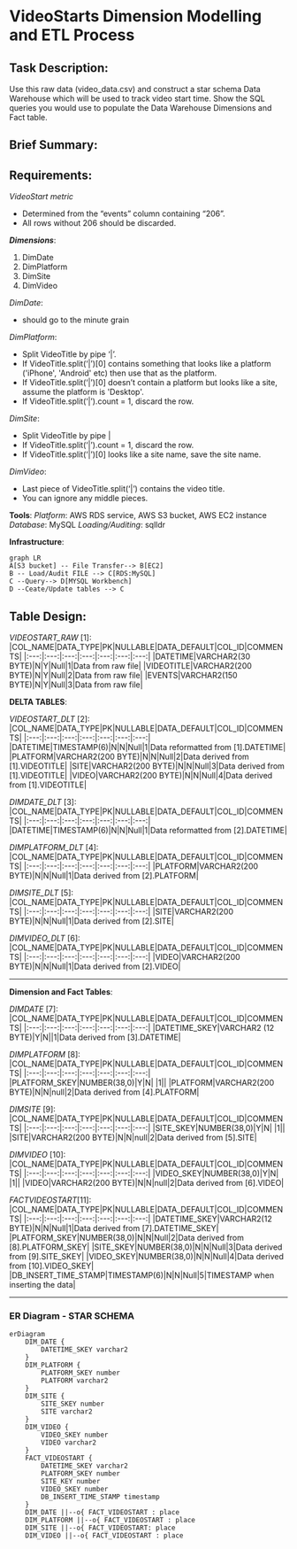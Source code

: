 # VideoStarts Dimension Modelling and ETL Process

## Task Description:
Use this raw data (video_data.csv) and construct a star schema Data Warehouse which will be used to track video start time. Show the SQL queries you would use to populate the Data Warehouse Dimensions and Fact table.

## Brief Summary:


## Requirements: 

*VideoStart metric* 
- Determined from the “events” column containing “206”.
- All rows without 206 should be discarded.

***Dimensions***:
1. DimDate
2. DimPlatform
3. DimSite
4. DimVideo

*DimDate*:
- should go to the minute grain

*DimPlatform*:
- Split VideoTitle by pipe ‘|’.
- If VideoTitle.split(‘|’)[0] contains something that looks like a platform ('iPhone', 'Android' etc) then use that as the platform.
- If VideoTitle.split(‘|’)[0] doesn’t contain a platform but looks like a site, assume the platform is 'Desktop'.
- If VideoTitle.split(‘|’).count = 1, discard the row.

*DimSite*:
- Split VideoTitle by pipe |
- If VideoTitle.split(‘|’).count = 1, discard the row.
- If VideoTitle.split(‘|’)[0] looks like a site name, save the site name.

*DimVideo*:
- Last piece of VideoTitle.split(‘|’) contains the video title.
- You can ignore any middle pieces.

**Tools**:
*Platform*: AWS RDS service, AWS S3 bucket, AWS EC2 instance
*Database*: MySQL
*Loading/Auditing*: sqlldr

**Infrastructure**:

```mermaid
graph LR
A[S3 bucket] -- File Transfer--> B[EC2]
B -- Load/Audit FILE --> C[RDS:MySQL]
C --Query--> D[MYSQL Workbench]
D --Ceate/Update tables --> C
```

## Table Design:

*VIDEOSTART_RAW* [1]:
|COL_NAME|DATA_TYPE|PK|NULLABLE|DATA_DEFAULT|COL_ID|COMMENTS|
|:---:|:---:|:---:|:---:|:---:|:---:|:---:|
|DATETIME|VARCHAR2(30 BYTE)|N|Y|Null|1|Data from raw file|
|VIDEOTITLE|VARCHAR2(200 BYTE)|N|Y|Null|2|Data from raw file|
|EVENTS|VARCHAR2(150 BYTE)|N|Y|Null|3|Data from raw file|


**DELTA TABLES**:

*VIDEOSTART_DLT* [2]:
|COL_NAME|DATA_TYPE|PK|NULLABLE|DATA_DEFAULT|COL_ID|COMMENTS|
|:---:|:---:|:---:|:---:|:---:|:---:|:---:|
|DATETIME|TIMESTAMP(6)|N|N|Null|1|Data reformatted from [1].DATETIME|
|PLATFORM|VARCHAR2(200 BYTE)|N|N|Null|2|Data derived from [1].VIDEOTITLE|
|SITE|VARCHAR2(200 BYTE)|N|N|Null|3|Data derived from [1].VIDEOTITLE|
|VIDEO|VARCHAR2(200 BYTE)|N|N|Null|4|Data derived from [1].VIDEOTITLE|

*DIMDATE_DLT* [3]:
|COL_NAME|DATA_TYPE|PK|NULLABLE|DATA_DEFAULT|COL_ID|COMMENTS|
|:---:|:---:|:---:|:---:|:---:|:---:|:---:|
|DATETIME|TIMESTAMP(6)|N|N|Null|1|Data reformatted from [2].DATETIME|

*DIMPLATFORM_DLT* [4]:
|COL_NAME|DATA_TYPE|PK|NULLABLE|DATA_DEFAULT|COL_ID|COMMENTS|
|:---:|:---:|:---:|:---:|:---:|:---:|:---:|
|PLATFORM|VARCHAR2(200 BYTE)|N|N|Null|1|Data derived from [2].PLATFORM|

*DIMSITE_DLT* [5]:
|COL_NAME|DATA_TYPE|PK|NULLABLE|DATA_DEFAULT|COL_ID|COMMENTS|
|:---:|:---:|:---:|:---:|:---:|:---:|:---:|
|SITE|VARCHAR2(200 BYTE)|N|N|Null|1|Data derived from [2].SITE|

*DIMVIDEO_DLT* [6]:
|COL_NAME|DATA_TYPE|PK|NULLABLE|DATA_DEFAULT|COL_ID|COMMENTS|
|:---:|:---:|:---:|:---:|:---:|:---:|:---:|
|VIDEO|VARCHAR2(200 BYTE)|N|N|Null|1|Data derived from [2].VIDEO|

---

**Dimension and Fact Tables**:

*DIMDATE* [7]:
|COL_NAME|DATA_TYPE|PK|NULLABLE|DATA_DEFAULT|COL_ID|COMMENTS|
|:---:|:---:|:---:|:---:|:---:|:---:|:---:|
|DATETIME_SKEY|VARCHAR2 (12 BYTE)|Y|N||1|Data derived from [3].DATETIME|

*DIMPLATFORM* [8]:
|COL_NAME|DATA_TYPE|PK|NULLABLE|DATA_DEFAULT|COL_ID|COMMENTS|
|:---:|:---:|:---:|:---:|:---:|:---:|:---:|
|PLATFORM_SKEY|NUMBER(38,0)|Y|N| |1||
|PLATFORM|VARCHAR2(200 BYTE)|N|N|null|2|Data derived from [4].PLATFORM|

*DIMSITE* [9]:
|COL_NAME|DATA_TYPE|PK|NULLABLE|DATA_DEFAULT|COL_ID|COMMENTS|
|:---:|:---:|:---:|:---:|:---:|:---:|:---:|
|SITE_SKEY|NUMBER(38,0)|Y|N| |1||
|SITE|VARCHAR2(200 BYTE)|N|N|null|2|Data derived from [5].SITE|

*DIMVIDEO* [10]:
|COL_NAME|DATA_TYPE|PK|NULLABLE|DATA_DEFAULT|COL_ID|COMMENTS|
|:---:|:---:|:---:|:---:|:---:|:---:|:---:|
|VIDEO_SKEY|NUMBER(38,0)|Y|N| |1||
|VIDEO|VARCHAR2(200 BYTE)|N|N|null|2|Data derived from [6].VIDEO|

*FACTVIDEOSTART*[11]:
|COL_NAME|DATA_TYPE|PK|NULLABLE|DATA_DEFAULT|COL_ID|COMMENTS|
|:---:|:---:|:---:|:---:|:---:|:---:|:---:|
|DATETIME_SKEY|VARCHAR2(12 BYTE)|N|N|Null|1|Data derived from [7].DATETIME_SKEY|
|PLATFORM_SKEY|NUMBER(38,0)|N|N|Null|2|Data derived from [8].PLATFORM_SKEY|
|SITE_SKEY|NUMBER(38,0)|N|N|Null|3|Data derived from [9].SITE_SKEY|
|VIDEO_SKEY|NUMBER(38,0)|N|N|Null|4|Data derived from [10].VIDEO_SKEY|
|DB_INSERT_TIME_STAMP|TIMESTAMP(6)|N|N|Null|5|TIMESTAMP when inserting the data|

---

### ER Diagram - STAR SCHEMA

```mermaid
erDiagram
    DIM_DATE {
        DATETIME_SKEY varchar2
    }
    DIM_PLATFORM {
        PLATFORM_SKEY number
        PLATFORM varchar2
    }
    DIM_SITE {
        SITE_SKEY number    
        SITE varchar2
    }
    DIM_VIDEO {
        VIDEO_SKEY number
        VIDEO varchar2
    }
    FACT_VIDEOSTART {
		DATETIME_SKEY varchar2
		PLATFORM_SKEY number
		SITE_KEY number
		VIDEO_SKEY number
		DB_INSERT_TIME_STAMP timestamp
    }
    DIM_DATE ||--o{ FACT_VIDEOSTART : place
    DIM_PLATFORM ||--o{ FACT_VIDEOSTART : place
    DIM_SITE ||--o{ FACT_VIDEOSTART: place
    DIM_VIDEO ||--o{ FACT_VIDEOSTART : place
```

